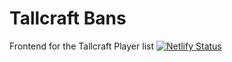 # Tallcraft Bans
Frontend for the Tallcraft Player list
[![Netlify Status](https://api.netlify.com/api/v1/badges/034ec42e-5d93-4159-8bd2-30e812218aba/deploy-status)](https://app.netlify.com/sites/tallcraft-player-search/deploys/)

